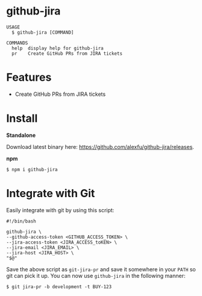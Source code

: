 github-jira
========
```
USAGE
  $ github-jira [COMMAND]

COMMANDS
  help  display help for github-jira
  pr    Create GitHub PRs from JIRA tickets

```

# Features

- Create GitHub PRs from JIRA tickets

# Install

**Standalone**

Download latest binary here: https://github.com/alexfu/github-jira/releases.

**npm**
```
$ npm i github-jira
```

# Integrate with Git
Easily integrate with git by using this script:

```
#!/bin/bash

github-jira \
--github-access-token <GITHUB_ACCESS_TOKEN> \
--jira-access-token <JIRA_ACCESS_toKEN> \
--jira-email <JIRA_EMAIL> \
--jira-host <JIRA_HOST> \
"$@"
```

Save the above script as `git-jira-pr` and save it somewhere in your `PATH` so git can pick it up. You can now use `github-jira` in the following manner:

```
$ git jira-pr -b development -t BUY-123
```
